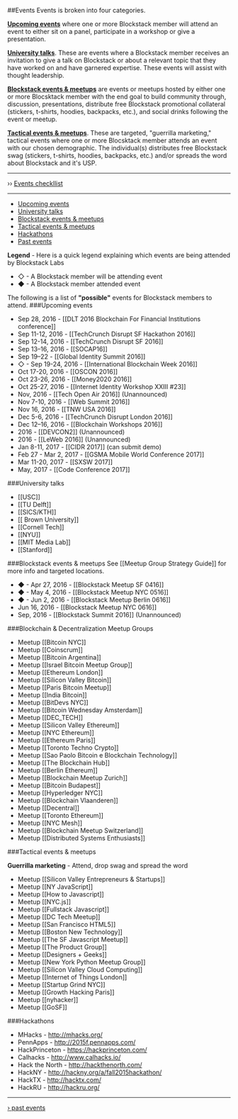 ##Events
Events is broken into four categories. 

**[Upcoming events](#upcoming-events)** where one or more Blockstack member will attend an event to either sit on a panel, participate in a workshop or give a presentation. 

**[University talks](#university-talks)**. These are events where a Blockstack member receives an invitation to give a talk on Blockstack or about a relevant topic that they have worked on and have garnered expertise. These events will assist with thought leadership.

**[Blockstack events & meetups](#blockstack-events--meetups)** are events or meetups hosted by either one or more Blocsktack member with the end goal to build community through, discussion, presentations, distribute free Blockstack promotional collateral (stickers, t-shirts, hoodies, backpacks, etc.), and social drinks following the event or meetup. 

**[Tactical events & meetups](#tactical-events--meetups)**. These are targeted, "guerrilla marketing," tactical events where one or more Blocsktack member attends an event with our chosen demographic. The individual(s) distributes free Blockstack swag (stickers, t-shirts, hoodies, backpacks, etc.) and/or spreads the word about Blockstack and it's USP.

***
›› [Events checkllist](events-checklist.md)
***

- [Upcoming events](#upcoming-events)
- [University talks](#university-talks)
- [Blockstack events & meetups](#blockstack-events--meetups)
- [Tactical events & meetups](#tactical-events--meetups)
- [Hackathons](#hackathons)
- [Past events](past-events.md)

**Legend** - Here is a quick legend explaining which events are being attended by Blockstack Labs
* ◇ - A Blockstack member will be attending event
* ◆ - A Blockstack member attended event

The following is a list of **"possible"** events for Blockstack members to attend.
###Upcoming events
* Sep 28, 2016 - [[DLT 2016 Blockchain For Financial Institutions conference]]
* Sep 11-12, 2016 - [[TechCrunch Disrupt SF Hackathon 2016]]
* Sep 12-14, 2016 - [[TechCrunch Disrupt SF 2016]]
* Sep 13–16, 2016 - [[SOCAP16]]
* Sep 19–22 - [[Global Identity Summit 2016]]
* ◇ - Sep 19-24, 2016 - [[International Blockchain Week 2016]]
* Oct 17-20, 2016 - [[OSCON 2016]]
* Oct 23-26, 2016 - [[Money2020 2016]]
* Oct 25-27, 2016 - [[Internet Identity Workshop XXIII #23]]
* Nov, 2016 - [[Tech Open Air 2016]] (Unannounced)
* Nov 7-10, 2016 - [[Web Summit 2016]]
* Nov 16, 2016 - [[TNW USA 2016]]
* Dec 5-6, 2016 - [[TechCrunch Disrupt London 2016]]
* Dec 12–16, 2016 - [[Blockchain Workshops 2016]]
* 2016 - [[DEVCON2]] (Unannounced)
* 2016 - [[LeWeb 2016]] (Unannounced)
* Jan 8-11, 2017 - [[CIDR 2017]] (can submit demo)
* Feb 27 - Mar 2, 2017 - [[GSMA Mobile World Conference 2017]]
* Mar 11-20, 2017 - [[SXSW 2017]]
* May, 2017 - [[Code Conference 2017]]

###University talks
* [[USC]]
* [[TU Delft]]
* [[SICS/KTH]]
* [[ Brown University]]
* [[Cornell Tech]]
* [[NYU]]
* [[MIT Media Lab]]
* [[Stanford]]

###Blockstack events & meetups
See [[Meetup Group Strategy Guide]] for more info and targeted locations.
* ◆ - Apr 27, 2016 - [[Blockstack Meetup SF 0416]]
* ◆ - May 4, 2016 - [[Blockstack Meetup NYC 0516]]
* ◆ - Jun 2, 2016 - [[Blockstack Meetup Berlin 0616]]
* Jun 16, 2016 - [[Blockstack Meetup NYC 0616]]
* Sep, 2016 - [[Blockstack Summit 2016]] (Unannounced)

###Blockchain & Decentralization Meetup Groups
* Meetup [[Bitcoin NYC]]
* Meetup [[Coinscrum]]
* Meetup [[Bitcoin Argentina]]
* Meetup [[Israel Bitcoin Meetup Group]]
* Meetup [[Ethereum London]]
* Meetup [[Silicon Valley Bitcoin]]
* Meetup [[Paris Bitcoin Meetup]]
* Meetup [[India Bitcoin]]
* Meetup [[BitDevs NYC]]
* Meetup [[Bitcoin Wednesday Amsterdam]]
* Meetup [[DEC_TECH]]
* Meetup [[Silicon Valley Ethereum]]
* Meetup [[NYC Ethereum]]
* Meetup [[Ethereum Paris]]
* Meetup [[Toronto Techno Crypto]]
* Meetup [[Sao Paolo Bitcoin e Blockchain Technology]]
* Meetup [[The Blockchain Hub]]
* Meetup [[Berlin Ethereum]]
* Meetup [[Blockchain Meetup Zurich]]
* Meetup [[Bitcoin Budapest]]
* Meetup [[Hyperledger NYC]]
* Meetup [[Blockchain Vlaanderen]]
* Meetup [[Decentral]]
* Meetup [[Toronto Ethereum]]
* Meetup [[NYC Mesh]]
* Meetup [[Blockchain Meetup Switzerland]]
* Meetup [[Distributed Systems Enthusiasts]]

###Tactical events & meetups

**Guerrilla marketing** - Attend, drop swag and spread the word
* Meetup [[Silicon Valley Entrepreneurs & Startups]]
* Meetup [[NY JavaScript]]
* Meetup [[How to Javascript]]
* Meetup [[NYC.js]]
* Meetup [[Fullstack Javascript]]
* Meetup [[DC Tech Meetup]]
* Meetup [[San Francisco HTML5]]
* Meetup [[Boston New Technology]]
* Meetup [[The SF Javascript Meetup]]
* Meetup [[The Product Group]]
* Meetup [[Designers + Geeks]]
* Meetup [[New York Python Meetup Group]]
* Meetup [[Silicon Valley Cloud Computing]]
* Meetup [[Internet of Things London]]
* Meetup [[Startup Grind NYC]]
* Meetup [[Growth Hacking Paris]]
* Meetup [[nyhacker]]
* Meetup [[GoSF]]

###Hackathons
* MHacks - http://mhacks.org/
* PennApps - http://2015f.pennapps.com/
* HackPrinceton - https://hackprinceton.com/
* Calhacks - http://www.calhacks.io/
* Hack the North - http://hackthenorth.com/
* HackNY - http://hackny.org/a/fall2015hackathon/
* HackTX - http://hacktx.com/
* HackRU - http://hackru.org/

***

[› past events](past-events.md)

